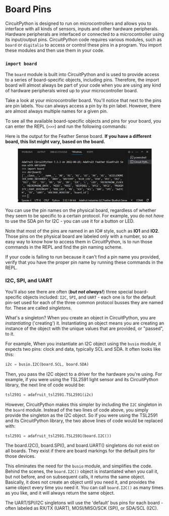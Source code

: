 # Board Pins

CircuitPython is designed to run on microcontrollers and allows you to interface with all kinds of sensors, inputs and other hardware peripherals. Hardware peripherals are interfaced or connected to a  microcontroller using its input/output pins. CircuitPython code requires various modules, such as `board` or `digitalio` to access or control these pins in a program. You import these modules and then use them in your code.&#x20;

### `import board`

The `board` module is built into CircuitPython and is used to provide access to a series of board-specific objects, including pins. Therefore, the import board will almost always be part of your code when you are using any kind of hardware peripherals wired up to your microcontroller board.

Take a look at your microcontroller board. You'll notice that next to the pins are pin labels. You can always access a pin by its pin label. However, there are almost always multiple names for a given pin.

To see all the available board-specific objects and pins for your board, you can enter the REPL (`>>>`) and run the following commands:

Here is the output for the Feather Sense board. **If you have a different board, this list might vary, based on the board.**

<figure><img src="../../../.gitbook/assets/image.png" alt=""><figcaption></figcaption></figure>

You can use the pin names on the physical board, regardless of whether they seem to be specific to a certain protocol. For example, you do not _have_ to use the SDA pin for I2C - you can use it for a button or LED.

Note that most of the pins are named in an IO# style, such as **IO1** and **IO2**. Those pins on the physical board are labeled only with a number, so an easy way to know how to access them in CircuitPython, is to run those commands in the REPL and find the pin naming scheme.

If your code is failing to run because it can't find a pin name you provided, verify that you have the proper pin name by running these commands in the REPL.

### I2C, SPI, and UART

You'll also see there are often (_**but not always!**_) three special board-specific objects included: `I2C`, `SPI`, and `UART` - each one is for the default pin-set used for each of the three common protocol busses they are named for. These are called _singletons_.

What's a singleton? When you create an object in CircuitPython, you are _instantiating_ ('creating') it. Instantiating an object means you are creating an instance of the object with the unique values that are provided, or "passed", to it.

For example, When you instantiate an I2C object using the `busio` module, it expects two pins: clock and data, typically SCL and SDA. It often looks like this:

```python
i2c = busio.I2C(board.SCL, board.SDA)
```

Then, you pass the I2C object to a driver for the hardware you're using. For example, if you were using the TSL2591 light sensor and its CircuitPython library, the next line of code would be:

```python
tsl2591 = adafruit_tsl2591.TSL2591(i2c)
```

However, CircuitPython makes this simpler by including the `I2C` singleton in the `board` module. Instead of the two lines of code above, you simply provide the singleton as the I2C object. So if you were using the TSL2591 and its CircuitPython library, the two above lines of code would be replaced with:

```python
tsl2591 = adafruit_tsl2591.TSL2591(board.I2C())
```

The board.I2C(), board.SPI(), and board.UART() singletons do not exist on all boards. They exist if there are board markings for the default pins for those devices.

This eliminates the need for the `busio` module, and simplifies the code. Behind the scenes, the `board.I2C()`  object is instantiated when you call it, but not before, and on subsequent calls, it returns the same object. Basically, it does not create an object until you need it, and provides the same object every time you need it. You can call `board.I2C()` as many times as you like, and it will always return the same object.

The UART/SPI/I2C singletons will use the 'default' bus pins for each board - often labeled as RX/TX (UART), MOSI/MISO/SCK (SPI), or SDA/SCL (I2C). &#x20;
